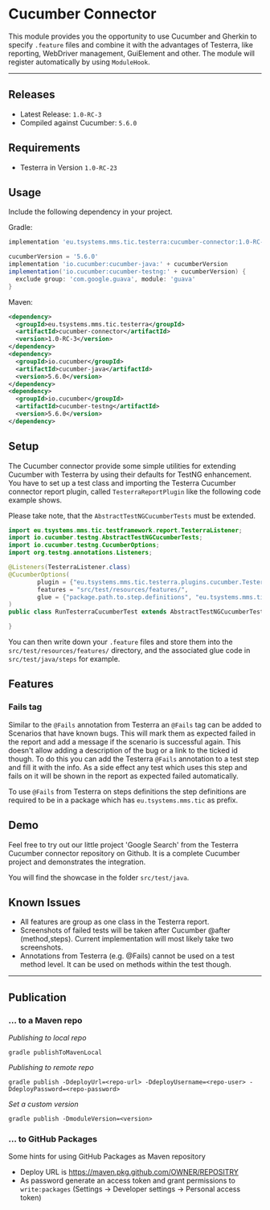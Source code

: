 # Cucumber Connector

This module provides you the opportunity to use Cucumber and Gherkin to specify `.feature` files and combine it with the advantages
of Testerra, like reporting, WebDriver management, GuiElement and other. The module will register automatically by
using `ModuleHook`.

---

## Releases

* Latest Release: `1.0-RC-3`
* Compiled against Cucumber: `5.6.0`

## Requirements

* Testerra in Version `1.0-RC-23`

## Usage

Include the following dependency in your project.

Gradle:

```groovy
implementation 'eu.tsystems.mms.tic.testerra:cucumber-connector:1.0-RC-3'

cucumberVersion = '5.6.0'
implementation 'io.cucumber:cucumber-java:' + cucumberVersion
implementation('io.cucumber:cucumber-testng:' + cucumberVersion) {
  exclude group: 'com.google.guava', module: 'guava'
}
```

Maven:

```xml
<dependency>
  <groupId>eu.tsystems.mms.tic.testerra</groupId>
  <artifactId>cucumber-connector</artifactId>
  <version>1.0-RC-3</version>
</dependency>
<dependency>
  <groupId>io.cucumber</groupId>
  <artifactId>cucumber-java</artifactId>
  <version>5.6.0</version>
</dependency>
<dependency>
  <groupId>io.cucumber</groupId>
  <artifactId>cucumber-testng</artifactId>
  <version>5.6.0</version>
</dependency>
```

## Setup

The Cucumber connector provide some simple utilities for extending Cucumber with Testerra by using their defaults for TestNG
enhancement. You have to set up a test class and importing the Testerra Cucumber connector report plugin,
called `TesterraReportPlugin` like the following code example shows.

Please take note, that the `AbstractTestNGCucumberTests` must be extended.

```java
import eu.tsystems.mms.tic.testframework.report.TesterraListener;
import io.cucumber.testng.AbstractTestNGCucumberTests;
import io.cucumber.testng.CucumberOptions;
import org.testng.annotations.Listeners;

@Listeners(TesterraListener.class)
@CucumberOptions(
        plugin = {"eu.tsystems.mms.tic.testerra.plugins.cucumber.TesterraReportPlugin"},
        features = "src/test/resources/features/",
        glue = {"package.path.to.step.definitions", "eu.tsystems.mms.tic.testerra.plugins.cucumber"}
)
public class RunTesterraCucumberTest extends AbstractTestNGCucumberTests {

}
```

You can then write down your `.feature` files and store them into the `src/test/resources/features/` directory, and the associated
glue code in `src/test/java/steps` for example.

## Features

### Fails tag

Similar to the `@Fails` annotation from Testerra an `@Fails` tag can be added to Scenarios that have known bugs. This will mark them
as expected failed in the report and add a message if the scenario is successful again. This doesn't allow adding a description of
the bug or a link to the ticked id though. To do this you can add the Testerra `@Fails` annotation to a test step and fill it with
the info. As a side effect any test which uses this step and fails on it will be shown in the report as expected failed
automatically.

To use `@Fails` from Testerra on steps definitions the step definitions are required to be in a package which has
`eu.tsystems.mms.tic` as prefix.

## Demo

Feel free to try out our little project 'Google Search' from the Testerra Cucumber connector repository on Github. It is a complete
Cucumber project and demonstrates the integration.

You will find the showcase in the folder `src/test/java`.

## Known Issues

- All features are group as one class in the Testerra report.
- Screenshots of failed tests will be taken after Cucumber @after (method,steps). Current implementation will most likely take two
  screenshots.
- Annotations from Testerra (e.g. @Fails) cannot be used on a test method level. It can be used on methods within the test though.

---

## Publication

### ... to a Maven repo

_Publishing to local repo_
```shell
gradle publishToMavenLocal
```

_Publishing to remote repo_
```shell
gradle publish -DdeployUrl=<repo-url> -DdeployUsername=<repo-user> -DdeployPassword=<repo-password>
```

_Set a custom version_
```shell
gradle publish -DmoduleVersion=<version>
```
### ... to GitHub Packages

Some hints for using GitHub Packages as Maven repository

* Deploy URL is https://maven.pkg.github.com/OWNER/REPOSITRY
* As password generate an access token and grant permissions to ``write:packages`` (Settings -> Developer settings -> Personal access token)

